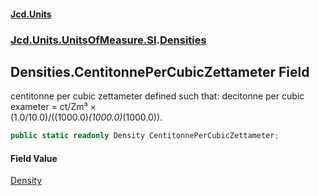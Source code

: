#### [Jcd.Units](index.md 'index')
### [Jcd.Units.UnitsOfMeasure.SI](Jcd.Units.UnitsOfMeasure.SI.md 'Jcd.Units.UnitsOfMeasure.SI').[Densities](Densities.md 'Jcd.Units.UnitsOfMeasure.SI.Densities')

## Densities.CentitonnePerCubicZettameter Field

centitonne per cubic zettameter defined such that: decitonne per cubic exameter = ct/Zm³ ×  
(1.0/10.0)/((1000.0)*(1000.0)*(1000.0)).

```csharp
public static readonly Density CentitonnePerCubicZettameter;
```

#### Field Value
[Density](Density.md 'Jcd.Units.UnitTypes.Density')